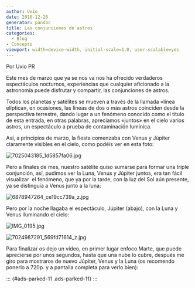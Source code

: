 ```yaml
---
author: Uxío
date: 2016-12-26
generator: pandoc
title: Las conjunciones de astros
categories:
  - Blog
- Concepto
viewport: width=device-width, initial-scale=1.0, user-scalable=yes
---
```




Por Uxio PR

Este mes de marzo que ya se nos va nos ha ofrecido verdaderos
espectáculos nocturnos, experiencias que cualquier aficionado a la
astronomía puede disfrutar y compartir, las conjunciones de astros.

Todos los planetas y satélites se mueven a través de la llamada «línea
elíptica», en ocasiones, las líneas de dos o más astros coinciden desde
la perspectiva terrestre, dando lugar a un fenómeno conocido como el
título de esta entrada, en otras palabras, apreciamos «juntos» en el
cielo varios astros, un espectáculo a prueba de contaminación lumínica.

Así, a principios de marzo, la fiesta comenzaba con Venus y Júpiter
claramente visibles en el cielo, como podéis ver en esta foto:

![7025043185_1d5857fa06.jpg](http://farm8.staticflickr.com/7042/7025043185_1d5857fa06.jpg?v=1332971672328)

Pero a finales de mes, nuestro satélite quiso sumarse para formar una
triple conjunción, así, pudimos ver la Luna, Venus y Júpiter juntos, era
tan fácil visualizar  el fenómeno, que ya por la tarde, con la luz del
Sol aún presente, ya se distinguía a Venus junto a la luna:

![6878947264_ce19cc739a_z.jpg](http://farm8.staticflickr.com/7106/6878947264_ce19cc739a_z.jpg?v=1332971815842)

Pero por la noche llagaba el espectáculo, Júpiter (abajo), con la Luna y
Venus iluminando el cielo:

![IMG_0195.jpg](http://www.entelequia.bligoo.com/media/users/1/79903/images/public/4621/IMG_0195.jpg?v=1332969863483)

![7024987291_569fd71614_z.jpg](http://farm8.staticflickr.com/7217/7024987291_569fd71614_z.jpg?v=1332970354517)

Para finalizar os dejo un vídeo, en primer lugar enfoco Marte, que puede
aprecierse por unos segundos, hasta que una nube lo cubre, después me
giro para mostraros de nuevo Júpiter, Venus y la Luna (os recomendo
ponerlo a 720p. y a pantalla completa para verlo bien):

::: {#ads-parked-11 .ads-parked-11}
:::
